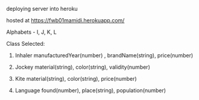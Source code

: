 deploying server into heroku

hosted at  https://fwb01mamidi.herokuapp.com/

Alphabets - I, J, K, L

Class Selected:

1. Inhaler manufacturedYear(number) , brandName(string), price(number)

2. Jockey  material(string), color(string), validity(number)

3. Kite material(string), color(string), price(number)

4. Language  found(number), place(string), population(number)
